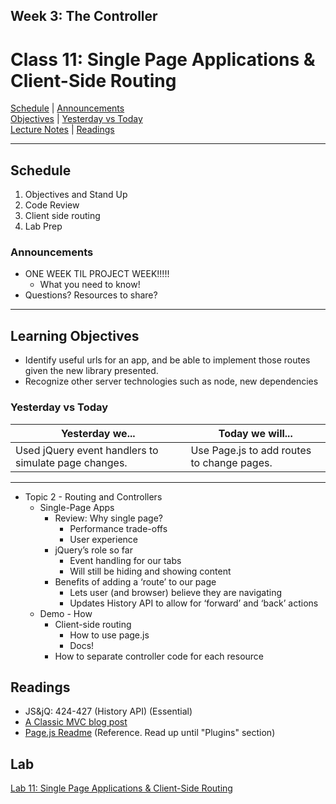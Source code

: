 ## **Week 3: The Controller**
# Class 11: Single Page Applications & Client-Side Routing

[Schedule](#schedule) | [Announcements](#announcements) </br>
[Objectives](#learning-objectives) | [Yesterday vs Today](#yesterday-vs-today) </br>
[Lecture Notes](#notes) | [Readings](#readings)

<hr></hr>

## Schedule
1. Objectives and Stand Up
1. Code Review
1. Client side routing
1. Lab Prep

### Announcements
* ONE WEEK TIL PROJECT WEEK!!!!!
    * What you need to know!
* Questions? Resources to share?

<hr></hr>

## Learning Objectives
* Identify useful urls for an app, and be able to implement those routes given the new library presented.
* Recognize other server technologies such as node, new dependencies

### Yesterday vs Today
| Yesterday we... | Today we will... |
| --------------- | ---------------- |
| Used jQuery event handlers to simulate page changes. | Use Page.js to add routes to change pages. |

<hr></hr>

* Topic 2 - Routing and Controllers
    * Single-Page Apps
        * Review: Why single page?
            * Performance trade-offs
            * User experience   
        * jQuery’s role so far
            * Event handling for our tabs
            * Will still be hiding and showing content
        * Benefits of adding a ‘route’ to our page
            * Lets user (and browser) believe they are navigating
            * Updates History API to allow for ‘forward’ and ‘back’ actions 
    * Demo - How
        * Client-side routing
            * How to use page.js
            * Docs!
        * How to separate controller code for each resource



## Readings
* JS&jQ: 424-427 (History API) (Essential)
* [A Classic MVC blog post](http://blog.codinghorror.com/understanding-model-view-controller/)
* [Page.js Readme](https://github.com/visionmedia/page.js) (Reference. Read up until "Plugins" section)

## Lab
[Lab 11: Single Page Applications & Client-Side Routing](https://github.com/cfpdx-301d-spring-2017/11-single-page-applications)
